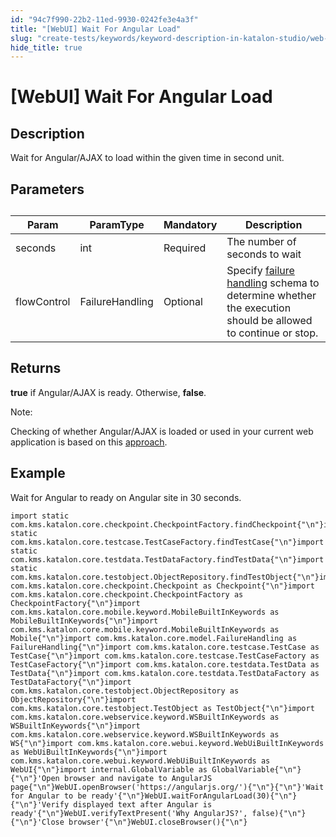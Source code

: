```yaml
---
id: "94c7f990-22b2-11ed-9930-0242fe3e4a3f"
title: "[WebUI] Wait For Angular Load"
slug: "create-tests/keywords/keyword-description-in-katalon-studio/web-ui-keywords/webui-wait-for-angular-load"
hide_title: true
---
```


# <a id="id_0" class="anchor_top_offset"/><a id="ariaid-title1" class="anchor_top_offset"/>[WebUI] Wait For Angular Load


## <a id="id_0__id_1" class="anchor_top_offset"/>Description

              
<p xmlns="http://www.w3.org/1999/xhtml" className="p">Wait for Angular/AJAX to load within the given time in second   unit.</p> 
      

## <a id="id_0__id_2" class="anchor_top_offset"/>Parameters

              
<table xmlns="http://www.w3.org/1999/xhtml" className="table anchor_top_offset" id="id_0__dde7ac3d-b98a-4338-970e-62d8a144839d"><caption /><thead className="thead"><tr className><th className="entry anchor_top_offset" id="id_0__dde7ac3d-b98a-4338-970e-62d8a144839d__entry__1">Param</th><th className="entry anchor_top_offset" id="id_0__dde7ac3d-b98a-4338-970e-62d8a144839d__entry__2">ParamType</th><th className="entry anchor_top_offset" id="id_0__dde7ac3d-b98a-4338-970e-62d8a144839d__entry__3">Mandatory</th><th className="entry anchor_top_offset" id="id_0__dde7ac3d-b98a-4338-970e-62d8a144839d__entry__4">Description</th></tr></thead><tbody className="tbody"><tr className><td className="entry" headers="id_0__dde7ac3d-b98a-4338-970e-62d8a144839d__entry__1 id_0__dde7ac3d-b98a-4338-970e-62d8a144839d__entry__2 id_0__dde7ac3d-b98a-4338-970e-62d8a144839d__entry__3 id_0__dde7ac3d-b98a-4338-970e-62d8a144839d__entry__4 ">seconds</td><td className="entry" headers="id_0__dde7ac3d-b98a-4338-970e-62d8a144839d__entry__1 id_0__dde7ac3d-b98a-4338-970e-62d8a144839d__entry__2 id_0__dde7ac3d-b98a-4338-970e-62d8a144839d__entry__3 id_0__dde7ac3d-b98a-4338-970e-62d8a144839d__entry__4 ">int</td><td className="entry" headers="id_0__dde7ac3d-b98a-4338-970e-62d8a144839d__entry__1 id_0__dde7ac3d-b98a-4338-970e-62d8a144839d__entry__2 id_0__dde7ac3d-b98a-4338-970e-62d8a144839d__entry__3 id_0__dde7ac3d-b98a-4338-970e-62d8a144839d__entry__4 ">Required</td><td className="entry" headers="id_0__dde7ac3d-b98a-4338-970e-62d8a144839d__entry__1 id_0__dde7ac3d-b98a-4338-970e-62d8a144839d__entry__2 id_0__dde7ac3d-b98a-4338-970e-62d8a144839d__entry__3 id_0__dde7ac3d-b98a-4338-970e-62d8a144839d__entry__4 ">The number of seconds to wait</td></tr><tr className><td className="entry" headers="id_0__dde7ac3d-b98a-4338-970e-62d8a144839d__entry__1 id_0__dde7ac3d-b98a-4338-970e-62d8a144839d__entry__2 id_0__dde7ac3d-b98a-4338-970e-62d8a144839d__entry__3 id_0__dde7ac3d-b98a-4338-970e-62d8a144839d__entry__4 ">flowControl</td><td className="entry" headers="id_0__dde7ac3d-b98a-4338-970e-62d8a144839d__entry__1 id_0__dde7ac3d-b98a-4338-970e-62d8a144839d__entry__2 id_0__dde7ac3d-b98a-4338-970e-62d8a144839d__entry__3 id_0__dde7ac3d-b98a-4338-970e-62d8a144839d__entry__4 ">FailureHandling</td><td className="entry" headers="id_0__dde7ac3d-b98a-4338-970e-62d8a144839d__entry__1 id_0__dde7ac3d-b98a-4338-970e-62d8a144839d__entry__2 id_0__dde7ac3d-b98a-4338-970e-62d8a144839d__entry__3 id_0__dde7ac3d-b98a-4338-970e-62d8a144839d__entry__4 ">Optional</td><td className="entry" headers="id_0__dde7ac3d-b98a-4338-970e-62d8a144839d__entry__1 id_0__dde7ac3d-b98a-4338-970e-62d8a144839d__entry__2 id_0__dde7ac3d-b98a-4338-970e-62d8a144839d__entry__3 id_0__dde7ac3d-b98a-4338-970e-62d8a144839d__entry__4 ">Specify <a className="xref" href="/docs/maintain/configure-failure-handling-settings-in-katalon-studio">failure handling</a> schema to         determine whether the execution should be allowed to continue or         stop.</td></tr></tbody></table> 
      

## <a id="id_0__id_3" class="anchor_top_offset"/>Returns

              
<p xmlns="http://www.w3.org/1999/xhtml" className="p">   <strong className="ph b">true</strong> if Angular/AJAX is ready. Otherwise,   <strong className="ph b">false</strong>.</p> 
      
<div xmlns="http://www.w3.org/1999/xhtml" className="note note note_note"><span className="note__title">Note:</span> 
  <p className="p">Checking of whether Angular/AJAX is loaded or used in your
    current web application is based on this <a className="xref j-external-link" href="http://www.swtestacademy.com/selenium-wait-javascript-angular-ajax/" target="_blank">approach</a>.</p>
</div>
      

## <a id="id_0__id_4" class="anchor_top_offset"/>Example

              
<p xmlns="http://www.w3.org/1999/xhtml" className="p">Wait for Angular to ready on Angular site in 30 seconds.</p> 
              
<pre xmlns="http://www.w3.org/1999/xhtml" className="pre codeblock"><code>import static com.kms.katalon.core.checkpoint.CheckpointFactory.findCheckpoint{"\n"}import static com.kms.katalon.core.testcase.TestCaseFactory.findTestCase{"\n"}import static com.kms.katalon.core.testdata.TestDataFactory.findTestData{"\n"}import static com.kms.katalon.core.testobject.ObjectRepository.findTestObject{"\n"}import com.kms.katalon.core.checkpoint.Checkpoint as Checkpoint{"\n"}import com.kms.katalon.core.checkpoint.CheckpointFactory as CheckpointFactory{"\n"}import com.kms.katalon.core.mobile.keyword.MobileBuiltInKeywords as MobileBuiltInKeywords{"\n"}import com.kms.katalon.core.mobile.keyword.MobileBuiltInKeywords as Mobile{"\n"}import com.kms.katalon.core.model.FailureHandling as FailureHandling{"\n"}import com.kms.katalon.core.testcase.TestCase as TestCase{"\n"}import com.kms.katalon.core.testcase.TestCaseFactory as TestCaseFactory{"\n"}import com.kms.katalon.core.testdata.TestData as TestData{"\n"}import com.kms.katalon.core.testdata.TestDataFactory as TestDataFactory{"\n"}import com.kms.katalon.core.testobject.ObjectRepository as ObjectRepository{"\n"}import com.kms.katalon.core.testobject.TestObject as TestObject{"\n"}import com.kms.katalon.core.webservice.keyword.WSBuiltInKeywords as WSBuiltInKeywords{"\n"}import com.kms.katalon.core.webservice.keyword.WSBuiltInKeywords as WS{"\n"}import com.kms.katalon.core.webui.keyword.WebUiBuiltInKeywords as WebUiBuiltInKeywords{"\n"}import com.kms.katalon.core.webui.keyword.WebUiBuiltInKeywords as WebUI{"\n"}import internal.GlobalVariable as GlobalVariable{"\n"} {"\n"}'Open browser and navigate to AngularJS page{"\n"}WebUI.openBrowser('https://angularjs.org/'){"\n"}{"\n"}'Wait for Angular to be ready'{"\n"}WebUI.waitForAngularLoad(30){"\n"}{"\n"}'Verify displayed text after Angular is ready'{"\n"}WebUI.verifyTextPresent('Why AngularJS?', false){"\n"}{"\n"}'Close browser'{"\n"}WebUI.closeBrowser(){"\n"}</code></pre> 
            
